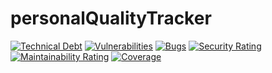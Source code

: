 # personalQualityTracker
[![Technical Debt](https://sonarcloud.io/api/project_badges/measure?project=Soufyan-01_personalQualityTracker&metric=sqale_index)](https://sonarcloud.io/summary/new_code?id=Soufyan-01_personalQualityTracker)
[![Vulnerabilities](https://sonarcloud.io/api/project_badges/measure?project=Soufyan-01_personalQualityTracker&metric=vulnerabilities)](https://sonarcloud.io/summary/new_code?id=Soufyan-01_personalQualityTracker)
[![Bugs](https://sonarcloud.io/api/project_badges/measure?project=Soufyan-01_personalQualityTracker&metric=bugs)](https://sonarcloud.io/summary/new_code?id=Soufyan-01_personalQualityTracker)
[![Security Rating](https://sonarcloud.io/api/project_badges/measure?project=Soufyan-01_personalQualityTracker&metric=security_rating)](https://sonarcloud.io/summary/new_code?id=Soufyan-01_personalQualityTracker)
[![Maintainability Rating](https://sonarcloud.io/api/project_badges/measure?project=Soufyan-01_personalQualityTracker&metric=sqale_rating)](https://sonarcloud.io/summary/new_code?id=Soufyan-01_personalQualityTracker)
[![Coverage](https://sonarcloud.io/api/project_badges/measure?project=Soufyan-01_personalQualityTracker&metric=coverage)](https://sonarcloud.io/summary/new_code?id=Soufyan-01_personalQualityTracker)
